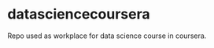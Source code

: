 datasciencecoursera
===================

Repo used as workplace for data science course in coursera.
